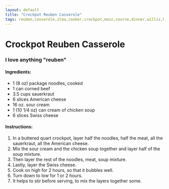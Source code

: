 ```yaml
---
layout: default
title: "Crockpot Reuben Casserole"
tags: reuben,casserole,slow,cooker,crockpot,main,course,dinner,willis,hatton
---
```

# Crockpot Reuben Casserole

### I love anything "reuben"

#### Ingredients:
- 1 (8 oz) package noodles, cooked
- 1 can corned beef
- 3.5 cups sauerkraut
- 6 slices American cheese
- 16 oz. sour cream
- 1 (10 1/4 oz) can cream of chicken soup
- 6 slices Swiss cheese

#### Instructions:
1. In a buttered quart crockpot, layer half the noodles, half the meat, all the sauerkraut, all the American cheese.
2. Mix the sour cream and the chicken soup together and layer half of the soup mixture.
3. Then layer the rest of the noodles, meat, soup mixture.
4. Lastly, layer the Swiss cheese.
5. Cook on high for 2 hours, so that it bubbles well.
6. Turn down to low for 1 or 2 hours.
7. It helps to stir before serving, to mix the layers together some.
